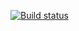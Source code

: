 [![Build status](https://ci.appveyor.com/api/projects/status/d7hw4or28dn3bjr8?svg=true)](https://ci.appveyor.com/project/sayedihashimi/xcompile-samples)